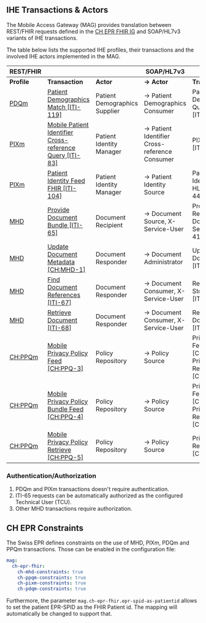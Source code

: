 ## IHE Transactions & Actors

The Mobile Access Gateway (MAG) provides translation between REST/FHIR requests defined in the [CH EPR FHIR IG](https://fhir.ch/ig/ch-epr-fhir/index.html) and SOAP/HL7v3 variants of IHE transactions.    

The table below lists the supported IHE profiles, their transactions and the involved IHE actors implemented in the MAG. 

| REST/FHIR |   |   | SOAP/HL7v3 |   |   |
|---|---|---|---|---|---|
| **Profile** | **Transaction** | **Actor** | **-> Actor** | **Transaction** | **Profile** | 
| [PDQm](https://fhir.ch/ig/ch-epr-fhir/iti-pdqm.html) | [Patient Demographics Match [ITI-119]](https://fhir.ch/ig/ch-epr-fhir/iti-119.html) | Patient Demographics Supplier | -> Patient Demographics Consumer | Patient Demographics Query HL7 V3 [ITI-47] | PDQV3 |
| [PIXm](https://fhir.ch/ig/ch-epr-fhir/iti-pixm.html) | [Mobile Patient Identifier Cross-reference Query [ITI-83]](https://fhir.ch/ig/ch-epr-fhir/iti-83.html) | Patient Identity Manager | -> Patient Identifier Cross-reference Consumer | PIXV3 Query [ITI-45] | PIXV3 |
| [PIXm](https://fhir.ch/ig/ch-epr-fhir/iti-pixm.html) | [Patient Identity Feed FHIR [ITI-104]](https://fhir.ch/ig/ch-epr-fhir/iti-104.html) | Patient Identity Manager | -> Patient Identity Source | Patient Identity Feed HL7 V3 [ITI-44] | PIXV3 |
| [MHD](https://fhir.ch/ig/ch-epr-fhir/iti-mhd.html) | [Provide Document Bundle [ITI-65]](https://fhir.ch/ig/ch-epr-fhir/iti-65.html) | Document Recipient | -> Document Source, X-Service-User | Provide and Register Document Set-b [ITI-41] | XDS.b |
| [MHD](https://fhir.ch/ig/ch-epr-fhir/iti-mhd.html) | [Update Document Metadata [CH:MHD-1]](https://fhir.ch/ig/ch-epr-fhir/ch-mhd-1.html) | Document Responder | -> Document Administrator | Update Document Set [ITI-57] | XDS.b |
| [MHD](https://fhir.ch/ig/ch-epr-fhir/iti-mhd.html) | [Find Document References [ITI-67]](https://fhir.ch/ig/ch-epr-fhir/iti-67.html) | Document Responder | -> Document Consumer, X-Service-User | Registry Stored Query [ITI-18] | XDS.b |
| [MHD](https://fhir.ch/ig/ch-epr-fhir/iti-mhd.html) | [Retrieve Document [ITI-68]](https://fhir.ch/ig/ch-epr-fhir/iti-68.html) | Document Responder | -> Document Consumer, X-Service-User | Retrieve Document Set [ITI-43] | XDS.b |
| [CH:PPQm](https://fhir.ch/ig/ch-epr-fhir/ppqm.html) | [Mobile Privacy Policy Feed [CH:PPQ-3]](https://fhir.ch/ig/ch-epr-fhir/ppq-3.html) | Policy Repository | -> Policy Source | Privacy Policy Feed [CH:PPQ‑1] / Privacy Policy Retrieve [CH:PPQ‑2] | CH:PPQ |
| [CH:PPQm](https://fhir.ch/ig/ch-epr-fhir/ppqm.html) | [Mobile Privacy Policy Bundle Feed [CH:PPQ-4]](https://fhir.ch/ig/ch-epr-fhir/ppq-4.html) | Policy Repository | -> Policy Source | Privacy Policy Feed [CH:PPQ‑1] / Privacy Policy Retrieve [CH:PPQ‑2] | CH:PPQ |
| [CH:PPQm](https://fhir.ch/ig/ch-epr-fhir/ppqm.html) | [Mobile Privacy Policy Retrieve [CH:PPQ-5]](https://fhir.ch/ig/ch-epr-fhir/ppq-5.html) | Policy Repository | -> Policy Source | Privacy Policy Retrieve [CH:PPQ‑2] | CH:PPQ |

### Authentication/Authorization

1. PDQm and PIXm transactions doesn't require authentication.
2. ITI-65 requests can be automatically authorized as the configured Technical User (TCU).
3. Other MHD transactions require authorization.

## CH EPR Constraints

The Swiss EPR defines constraints on the use of MHD, PIXm, PDQm and PPQm transactions. Those can be enabled in the 
configuration file:
```yml
mag:
  ch-epr-fhir:
    ch-mhd-constraints: true
    ch-ppqm-constraints: true
    ch-pixm-constraints: true
    ch-pdqm-constraints: true
```

Furthermore, the parameter `mag.ch-epr-fhir.epr-spid-as-patientid` allows to set the patient EPR-SPID as the FHIR 
Patient id. The mapping will automatically be changed to support that.